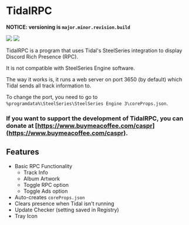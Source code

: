 # TidalRPC

**NOTICE: versioning is `major.minor.revision.build`**

![](https://user-images.githubusercontent.com/42980888/212440251-2c1ffe55-b132-4966-8327-88e86f46d8f5.png)
![](https://user-images.githubusercontent.com/42980888/212440257-ef827b46-06bf-44de-a165-024fa9b992b9.png)

TidalRPC is a program that uses Tidal's SteelSeries integration to display Discord Rich Presence (RPC).

It is not compatible with SteelSeries Engine software.

The way it works is, it runs a web server on port 3650 (by default) which Tidal sends all track information to.

To change the port, you need to go to `%programdata%\SteelSeries\SteelSeries Engine 3\coreProps.json`.

### If you want to support the development of TidalRPC, you can donate at [https://www.buymeacoffee.com/caspr](https://www.buymeacoffee.com/caspr).

## Features

- Basic RPC Functionality
  - Track Info
  - Album Artwork
  - Toggle RPC option
  - Toggle Ads option
- Auto-creates `coreProps.json`
- Clears presence when Tidal isn't running
- Update Checker (setting saved in Registry)
- Tray Icon
